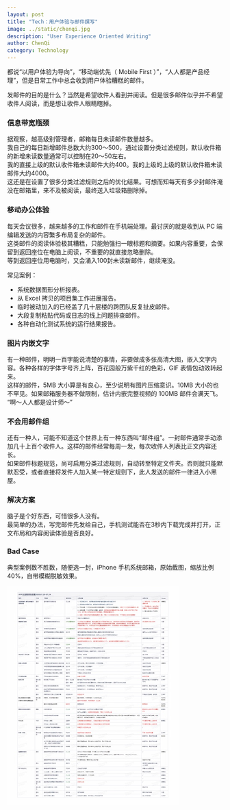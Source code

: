 ```yaml
---
layout: post
title: "Tech：用户体验与邮件撰写"
image: ../static/chenqi.jpg
description: "User Experience Oriented Writing"
author: ChenQi
category: Technology
---
```


都说“以用户体验为导向”，“移动端优先（ Mobile First ）”，“人人都是产品经理”，但是日常工作中总会收到用户体验糟糕的邮件。

发邮件的目的是什么？当然是希望收件人看到并阅读。但是很多邮件似乎并不希望收件人阅读，而是想让收件人眼睛瞎掉。

### 信息带宽瓶颈

据观察，越高级别管理者，邮箱每日未读邮件数量越多。  
我自己的每日新增邮件总数大约300～500，通过设置分类过滤规则，默认收件箱的新增未读数量通常可以控制在20～50左右。  
我的直接上级的默认收件箱未读邮件大约400。我的上级的上级的默认收件箱未读邮件大约4000。  
这还是在设置了很多分类过滤规则之后的优化结果。可想而知每天有多少封邮件淹没在邮箱里，来不及被阅读，最终送入垃圾箱删除掉。

### 移动办公体验

每天会议很多，越来越多的工作和邮件在手机端处理。最讨厌的就是收到从 PC 端编辑发送的内容繁多布局复杂的邮件。  
这类邮件的阅读体验极其糟糕，只能勉强扫一眼标题和摘要。如果内容重要，会保留到返回座位在电脑上阅读，不重要的就直接忽略删除。  
等到返回座位用电脑时，又会涌入100封未读新邮件，继续淹没。

常见案例：

+ 系统数据图形分析报表。
+ 从 Excel 拷贝的项目集工作进展报告。
+ 临时被动加入的已经盖了几十层楼的跨团队反复扯皮邮件。
+ 大段复制粘贴代码或日志的线上问题排查邮件。
+ 各种自动化测试系统的运行结果报告。

### 图片内嵌文字

有一种邮件，明明一百字能说清楚的事情，非要做成多张高清大图，嵌入文字内容。各种各样的字体字号齐上阵，百花园般万紫千红的色彩，GIF 表情包动效转起来。  
这样的邮件，5MB 大小算是有良心，至少说明有图片压缩意识。10MB 大小的也不罕见。如果邮箱服务器不做限制，估计内嵌完整视频的 100MB 邮件会满天飞。  
“啊～人人都是设计师～”

### 不会用邮件组

还有一种人，可能不知道这个世界上有一种东西叫“邮件组”。一封邮件通常手动添加几十上百个收件人。这样的邮件经常每周一发，每次收件人列表比正文内容还长。  
如果邮件标题规范，尚可启用分类过滤规则，自动转至特定文件夹。否则就只能默默忍受，或者直接将发件人加入某一特定规则下，此人发送的邮件一律进入小黑屋。

### 解决方案

脑子是个好东西，可惜很多人没有。  
最简单的办法，写完邮件先发给自己，手机测试能否在3秒内下载完成并打开，正文布局和内容阅读体验是否良好。  

### Bad Case

典型案例数不胜数，随便选一封，iPhone 手机系统邮箱，原始截图，缩放比例40%，自带模糊脱敏效果。

![mail](../static/mail.jpg)
